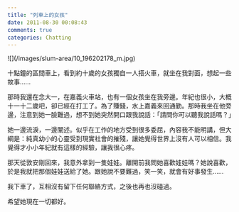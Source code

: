 ```yaml
---
title: "列車上的女孩"
date: 2011-08-30 00:08:43
comments: true
categories: Chatting
---
```

<p><span>![](/images/slum-area/10_196202178_m.jpg)<br /></span></p><p><span>十點鐘的區間車上，看到約十歲的女孩獨自一人搭火車，就坐在我對</span><wbr><span class="word_break"></span>面，想起一些故事&hellip;&hellip;</wbr></p><p>那時我還在念大一，在嘉義火車站，也有一個女孩坐在我旁邊。年紀也很小，大概十一十二歲吧，卻已經在打工了。為了賺錢，水上嘉義來回通勤。那時我坐在他旁邊，注意到她一臉難過，想不到她突然開口跟我說話：「請問你可以聽我說話嗎？」</p><p>她一邊流淚，一邊闡述。似乎在工作的地方受到很多委屈，內容我不能明講，但大綱是：純真幼小的心靈受到現實社會的摧殘，讓她覺得世界上沒有人可以相信。我覺得才小小年紀就有這樣的經驗，讓我很心疼。</p><p>那天從敦安剛回來，我意外拿到一隻娃娃。離開前我問她喜歡娃娃嗎？她說喜歡，於是我就把那個娃娃送給了她。跟她說不要難過，笑一笑，就會有好事發生&hellip;&hellip;</p><p>我下車了，互相沒有留下任何聯絡方式，之後也再也沒碰過。</p><p>希望她現在一切都好。</p>
